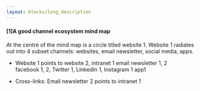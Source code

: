 ```yaml
---
layout: blocks/long_description
---
```


#### [1]A good channel ecosystem mind map

At the centre of the mind map is a circle titled website 1. 
Website 1 radiates out into 4 subset channels: websites, email newsletter, social media, apps.
- Website 1 points to website 2, intranet 1
email newsletter 1, 2  
facebook 1, 2, Twitter 1, LinkedIn 1, Instagram 1
app1

- Cross-links:
Email newsletter 2 points to intranet 1

